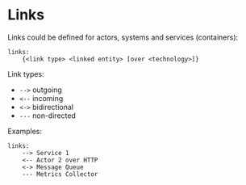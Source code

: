 # Links

Links could be defined for actors, systems and services (containers):
```
links:
    {<link type> <linked entity> [over <technology>]}
```

Link types:
- `-->` outgoing
- `<--` incoming
- `<->` bidirectional
- `---` non-directed

Examples:
```
links:
    --> Service 1
    <-- Actor 2 over HTTP
    <-> Message Queue
    --- Metrics Collector
```